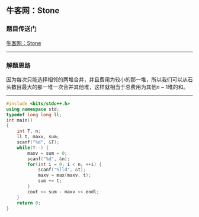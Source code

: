 ## 牛客网：Stone

### 题目传送门

[牛客网：Stone](<https://ac.nowcoder.com/acm/contest/893/D>)

***

### 解题思路

因为每次只能选择相邻的两堆合并，并且费用为较小的那一堆，所以我们可以从石头数目最大的那一堆一次合并其他堆，这样就相当于总费用为其他$n-1$堆的和。

***

```cpp
#include <bits/stdc++.h>
using namespace std;
typedef long long ll;
int main()
{
    int T, n;
    ll t, maxv, sum;
    scanf("%d", &T);
    while(T--) {
        maxv = sum = 0;
        scanf("%d", &n);
        for(int i = 0; i < n; ++i) {
            scanf("%lld", &t);
            maxv = max(maxv, t);
            sum += t;
        }
        cout << sum - maxv << endl;
    }
    return 0;
}
```

